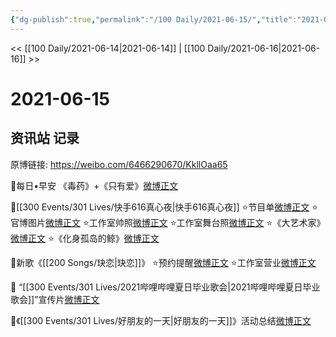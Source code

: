 ```yaml
---
{"dg-publish":true,"permalink":"/100 Daily/2021-06-15/","title":"2021-06-15","created":"2023-04-09T21:44:08.704+08:00","updated":"2023-04-09T21:44:40.660+08:00"}
---
```



<< [[100 Daily/2021-06-14\|2021-06-14]] | [[100 Daily/2021-06-16\|2021-06-16]] >>

# 2021-06-15

## 资讯站 记录

原博链接: https://weibo.com/6466290670/KkllOaa65

💫每日•早安
《毒药》+《只有爱》[微博正文](https://m.weibo.cn/6466290670/4648259861349915)

💫[[300 Events/301 Lives/快手616真心夜\|快手616真心夜]]
⭐节目单[微博正文](https://m.weibo.cn/6466290670/4648299309564166)
⭐官博图片[微博正文](https://m.weibo.cn/6466290670/4648472706551160)
⭐工作室帅照[微博正文](https://m.weibo.cn/6466290670/4648482173092787)
⭐工作室舞台照[微博正文](https://m.weibo.cn/6466290670/4648487616513658)
⭐《大艺术家》[微博正文](https://m.weibo.cn/6466290670/4648471095939501)
⭐《化身孤岛的鲸》[微博正文](https://m.weibo.cn/6466290670/4648471733473667)

💫新歌《[[200 Songs/玦恋\|玦恋]]》
⭐预约提醒[微博正文](https://m.weibo.cn/6466290670/4648339998248970)
⭐工作室营业[微博正文](https://m.weibo.cn/6466290670/4648340401427180)

💫 “[[300 Events/301 Lives/2021哔哩哔哩夏日毕业歌会\|2021哔哩哔哩夏日毕业歌会]]”宣传片[微博正文](https://m.weibo.cn/6466290670/4648308704812805)

💫《[[300 Events/301 Lives/好朋友的一天\|好朋友的一天]]》活动总结[微博正文](https://m.weibo.cn/6466290670/4648296314307296)
